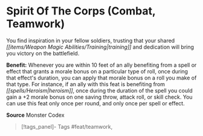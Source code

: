 ﻿---
cssclass: [feats]

---
# Spirit Of The Corps (Combat, Teamwork)

You find inspiration in your fellow soldiers, trusting that your shared _[[items/Weapon Magic Abilities/Training|training]]_ and dedication will bring you victory on the battlefield.

**Benefit:** Whenever you are within 10 feet of an ally benefiting from a spell or effect that grants a morale bonus on a particular type of roll, once during that effect's duration, you can apply that morale bonus on a roll you make of that type. For instance, if an ally with this feat is benefiting from _[[spells/Heroism|heroism]]_, once during the duration of the spell you could gain a +2 morale bonus on one saving throw, attack roll, or skill check. You can use this feat only once per round, and only once per spell or effect.

**Source** Monster Codex
>[!tags_panel]- Tags
> #feat/teamwork, 